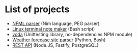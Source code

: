 # List of projects

- [NFML parser](https://github.com/bubochka-solutions/nfml) (Nim language, PEG parser)
- [Linux terminal note maker](https://github.com/rocket111185/notebook-linux) (Bash script)
- [voda](https://github.com/rocket111185/voda) (Unittesting library, no-dependencies NPM module)
- [Weather forecase site parser](https://github.com/rocket111185/rp5-cli) (Python, Bash)
- [REST API](https://github.com/KPI-IP94-Database/TeamThreeProject) (Node.JS, Fastify, PostgreSQL)
